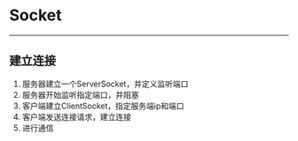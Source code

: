 # Socket

---

## 建立连接
1. 服务器建立一个ServerSocket，并定义监听端口
2. 服务器开始监听指定端口，并阻塞
3. 客户端建立ClientSocket，指定服务端ip和端口
4. 客户端发送连接请求，建立连接
5. 进行通信